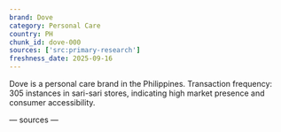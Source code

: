 ```yaml
---
brand: Dove
category: Personal Care
country: PH
chunk_id: dove-000
sources: ['src:primary-research']
freshness_date: 2025-09-16
---
```


Dove is a personal care brand in the Philippines. Transaction frequency: 305 instances in sari-sari stores, indicating high market presence and consumer accessibility.

— sources —
